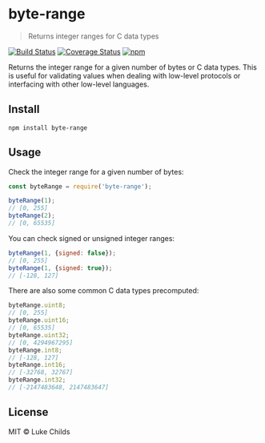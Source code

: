 # byte-range

> Returns integer ranges for C data types

[![Build Status](https://travis-ci.com/lukechilds/byte-range.svg?branch=master)](https://travis-ci.com/lukechilds/byte-range)
[![Coverage Status](https://coveralls.io/repos/github/lukechilds/byte-range/badge.svg?branch=master)](https://coveralls.io/github/lukechilds/byte-range?branch=master)
[![npm](https://img.shields.io/npm/v/byte-range.svg)](https://www.npmjs.com/package/byte-range)

Returns the integer range for a given number of bytes or C data types. This is useful for validating values when dealing with low-level protocols or interfacing with other low-level languages.

## Install

```shell
npm install byte-range
```

## Usage

Check the integer range for a given number of bytes:

```js
const byteRange = require('byte-range');

byteRange(1);
// [0, 255]
byteRange(2);
// [0, 65535]
```

You can check signed or unsigned integer ranges:

```js
byteRange(1, {signed: false});
// [0, 255]
byteRange(1, {signed: true});
// [-128, 127]
```

There are also some common C data types precomputed:

```js
byteRange.uint8;
// [0, 255]
byteRange.uint16;
// [0, 65535]
byteRange.uint32;
// [0, 4294967295]
byteRange.int8;
// [-128, 127]
byteRange.int16;
// [-32768, 32767]
byteRange.int32;
// [-2147483648, 2147483647]
```

## License

MIT © Luke Childs
